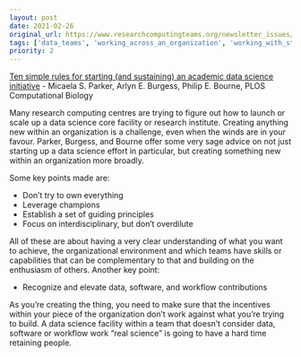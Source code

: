 ```yaml
---
layout: post
date: 2021-02-26
original_url: https://www.researchcomputingteams.org/newsletter_issues/0063
tags: ['data_teams', 'working_across_an_organization', 'working_with_stakeholders', 'working_with_decision_makers']
priority: 2
---
```


<!-- markdownlint-disable MD033 -->
<!-- markdownlint-disable MD041 -->
<!-- markdownlint-disable MD049 -->

[Ten simple rules for starting (and sustaining) an academic data science initiative](https://journals.plos.org/ploscompbiol/article?id=10.1371/journal.pcbi.1008628) - Micaela S. Parker, Arlyn E. Burgess, Philip E. Bourne, PLOS Computational Biology

Many research computing centres are trying to figure out how to launch or scale up a data science core facility or research institute.  Creating anything new within an organization is a challenge, even when the winds are in your favour.  Parker, Burgess, and Bourne offer some very sage advice on not just starting up a data science effort in particular, but creating something new within an organization more broadly.

Some key points made are:


- Don’t try to own everything
- Leverage champions
- Establish a set of guiding principles
- Focus on interdisciplinary, but don’t overdilute

All of these are about having a very clear understanding of what you want to achieve, the organizational environment and which teams have skills or capabilities that can be complementary to that and building on the enthusiasm of others.  Another key point:


- Recognize and elevate data, software, and workflow contributions

As you’re creating the thing, you need to make sure that the incentives within your piece of the organization don’t work against what you’re trying to build.  A data science facility within a team that doesn’t consider data, software or workflow work “real science” is going to have a hard time retaining people.

